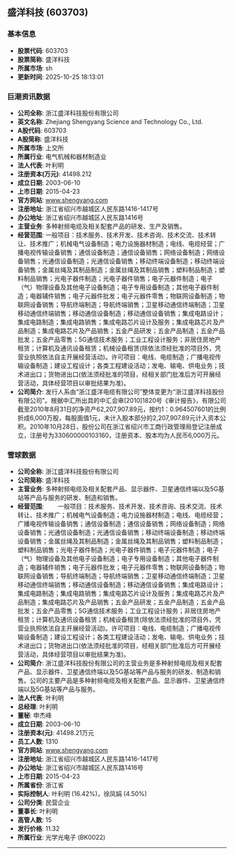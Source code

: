 ## 盛洋科技 (603703)

### 基本信息

- **股票代码**: 603703
- **股票简称**: 盛洋科技
- **所属市场**: sh
- **更新时间**: 2025-10-25 18:13:01

### 巨潮资讯数据

- **公司全称**: 浙江盛洋科技股份有限公司
- **英文名称**: Zhejiang Shengyang Science and Technology Co., Ltd.
- **A股代码**: 603703
- **A股简称**: 盛洋科技
- **所属市场**: 上交所
- **所属行业**: 电气机械和器材制造业
- **法人代表**: 叶利明
- **注册资本(万元)**: 41498.212
- **成立日期**: 2003-06-10
- **上市日期**: 2015-04-23
- **官方网站**: www.shengyang.com
- **注册地址**: 浙江省绍兴市越城区人民东路1416-1417号
- **办公地址**: 浙江省绍兴市越城区人民东路1416号
- **主营业务**: 多种射频电缆及相关配套产品的研发、生产及销售。
- **经营范围**: 一般项目：技术服务、技术开发、技术咨询、技术交流、技术转让、技术推广；机械电气设备制造；电力设施器材制造；电线、电缆经营；广播电视传输设备销售；通信设备制造；通信设备销售；网络设备制造；网络设备销售；光通信设备制造；光通信设备销售；移动终端设备制造；移动终端设备销售；金属丝绳及其制品制造；金属丝绳及其制品销售；塑料制品制造；塑料制品销售；光电子器件制造；光电子器件销售；电子元器件制造；电子（气）物理设备及其他电子设备制造；电子专用设备制造；其他电子器件制造；电器辅件销售；电子元器件批发；电子元器件零售；物联网设备制造；物联网设备销售；导航终端制造；导航终端销售；卫星移动通信终端制造；卫星移动通信终端销售；移动通信设备制造；移动通信设备销售；集成电路设计；集成电路制造；集成电路销售；集成电路芯片设计及服务；集成电路芯片及产品制造；集成电路芯片及产品销售；五金产品研发；五金产品制造；五金产品批发；五金产品零售；5G通信技术服务；工业工程设计服务；非居住房地产租赁；计算机及通讯设备租赁；机械设备租赁(除依法须经批准的项目外，凭营业执照依法自主开展经营活动)。许可项目：电线、电缆制造；广播电视传输设备制造；建设工程设计；各类工程建设活动；发电、输电、供电业务；技术进出口；货物进出口(依法须经批准的项目，经相关部门批准后方可开展经营活动，具体经营项目以审批结果为准)。
- **公司简介**: 发行人系由“浙江盛洋电缆有限公司”整体变更为“浙江盛洋科技股份有限公司”。根据中汇所出具的中汇会审[2010]1820号《审计报告》，有限公司截至2010年8月31日的净资产62,207,907.89元，按约1：0.964507601的比例折成6,000万股，每股面值1元，未计入股本部分的2,207,907.89元计入资本公积。2010年10月28日，股份公司在浙江省绍兴市工商行政管理局登记注册成立，注册号为330600000103160，注册资本、股本均为人民币6,000万元。

### 雪球数据

- **公司全称**: 浙江盛洋科技股份有限公司
- **公司简称**: 盛洋科技
- **主营业务**: 多种射频电缆及相关配套产品、显示器件、卫星通信终端以及5G基站等产品与服务的研发、制造和销售。
- **经营范围**: 　　一般项目：技术服务、技术开发、技术咨询、技术交流、技术转让、技术推广；机械电气设备制造；电力设施器材制造；电线、电缆经营；广播电视传输设备销售；通信设备制造；通信设备销售；网络设备制造；网络设备销售；光通信设备制造；光通信设备销售；移动终端设备制造；移动终端设备销售；金属丝绳及其制品制造；金属丝绳及其制品销售；塑料制品制造；塑料制品销售；光电子器件制造；光电子器件销售；电子元器件制造；电子（气）物理设备及其他电子设备制造；电子专用设备制造；其他电子器件制造；电器辅件销售；电子元器件批发；电子元器件零售；物联网设备制造；物联网设备销售；导航终端制造；导航终端销售；卫星移动通信终端制造；卫星移动通信终端销售；移动通信设备制造；移动通信设备销售；集成电路设计；集成电路制造；集成电路销售；集成电路芯片设计及服务；集成电路芯片及产品制造；集成电路芯片及产品销售；五金产品研发；五金产品制造；五金产品批发；五金产品零售；5G通信技术服务；工业工程设计服务；非居住房地产租赁；计算机及通讯设备租赁；机械设备租赁(除依法须经批准的项目外，凭营业执照依法自主开展经营活动)。许可项目：电线、电缆制造；广播电视传输设备制造；建设工程设计；各类工程建设活动；发电、输电、供电业务；技术进出口；货物进出口(依法须经批准的项目，经相关部门批准后方可开展经营活动，具体经营项目以审批结果为准)。
- **公司简介**: 浙江盛洋科技股份有限公司的主营业务是多种射频电缆及相关配套产品、显示器件、卫星通信终端以及5G基站等产品与服务的研发、制造和销售。公司的主要产品是多种射频电缆及相关配套产品、显示器件、卫星通信终端以及5G基站等产品与服务。
- **法人代表**: 叶利明
- **总经理**: 叶利明
- **董秘**: 申杰峰
- **成立日期**: 2003-06-10
- **注册资本(元)**: 41498.21万元
- **员工人数**: 1310
- **官方网站**: www.shengyang.com
- **注册地址**: 浙江省绍兴市越城区人民东路1416-1417号
- **办公地址**: 浙江省绍兴市越城区人民东路1416号
- **上市日期**: 2015-04-23
- **所属省份**: 浙江省
- **实际控制人**: 叶利明 (16.42%)，徐凤娟 (4.50%)
- **公司分类**: 民营企业
- **董事长**: 叶利明
- **高管人数**: 15
- **发行价格**: 11.32
- **所属行业**: 光学光电子 (BK0022)

---